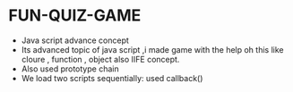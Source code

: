 # FUN-QUIZ-GAME
* Java script advance concept
* Its advanced topic of java script ,i made game with the help oh this like cloure , function , object also IIFE concept.
* Also used prototype chain
* We load two scripts sequentially: used callback()
